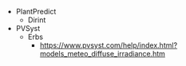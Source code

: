 - PlantPredict
	- Dirint
- PVSyst
	- Erbs
		- https://www.pvsyst.com/help/index.html?models_meteo_diffuse_irradiance.htm
